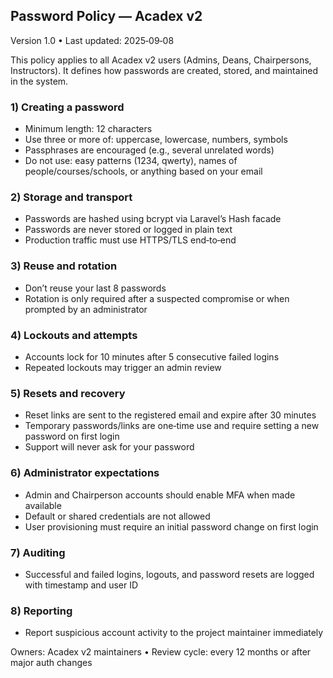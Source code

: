 ## Password Policy — Acadex v2

Version 1.0 • Last updated: 2025‑09‑08

This policy applies to all Acadex v2 users (Admins, Deans, Chairpersons, Instructors). It defines how passwords are created, stored, and maintained in the system.

### 1) Creating a password
- Minimum length: 12 characters
- Use three or more of: uppercase, lowercase, numbers, symbols
- Passphrases are encouraged (e.g., several unrelated words)
- Do not use: easy patterns (1234, qwerty), names of people/courses/schools, or anything based on your email

### 2) Storage and transport
- Passwords are hashed using bcrypt via Laravel’s Hash facade
- Passwords are never stored or logged in plain text
- Production traffic must use HTTPS/TLS end‑to‑end

### 3) Reuse and rotation
- Don’t reuse your last 8 passwords
- Rotation is only required after a suspected compromise or when prompted by an administrator

### 4) Lockouts and attempts
- Accounts lock for 10 minutes after 5 consecutive failed logins
- Repeated lockouts may trigger an admin review

### 5) Resets and recovery
- Reset links are sent to the registered email and expire after 30 minutes
- Temporary passwords/links are one‑time use and require setting a new password on first login
- Support will never ask for your password

### 6) Administrator expectations
- Admin and Chairperson accounts should enable MFA when made available
- Default or shared credentials are not allowed
- User provisioning must require an initial password change on first login

### 7) Auditing
- Successful and failed logins, logouts, and password resets are logged with timestamp and user ID

### 8) Reporting
- Report suspicious account activity to the project maintainer immediately

Owners: Acadex v2 maintainers • Review cycle: every 12 months or after major auth changes 